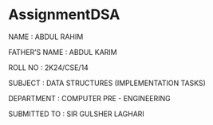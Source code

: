# AssignmentDSA

 

NAME             :              ABDUL RAHIM


FATHER’S NAME    :              ABDUL KARIM


ROLL NO          :              2K24/CSE/14

SUBJECT          :              DATA STRUCTURES   (IMPLEMENTATION TASKS)

DEPARTMENT       :              COMPUTER PRE - ENGINEERING

SUBMITTED TO     :              SIR GULSHER LAGHARI

